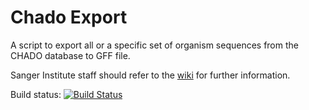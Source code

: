 Chado Export
============

A script to export all or a specific set of organism sequences from the CHADO database to GFF file.

Sanger Institute staff should refer to the [wiki](http://mediawiki.internal.sanger.ac.uk/index.php?title=Pathogens_GFF3_Export) for further information.

Build status: [![Build Status](https://travis-ci.org/sanger-pathogens/chado-export.svg?branch=master)](https://travis-ci.org/sanger-pathogens/chado-export)
